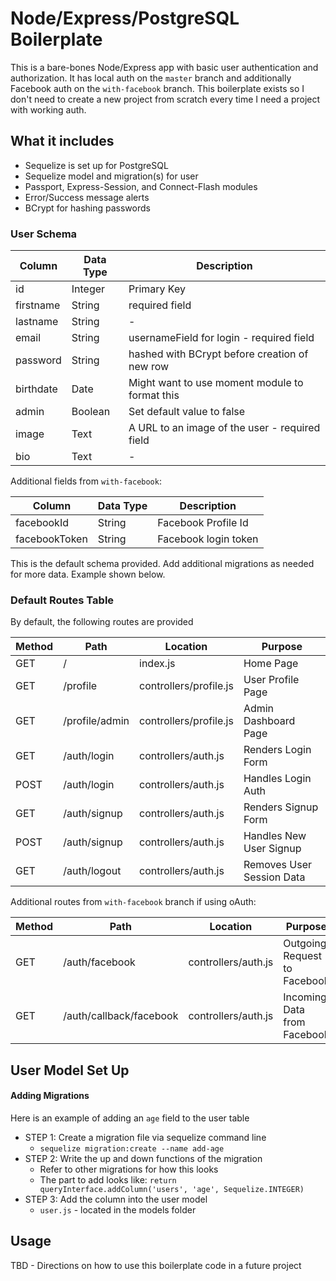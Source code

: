 # Node/Express/PostgreSQL Boilerplate

This is a bare-bones Node/Express app with basic user authentication and authorization. It has local auth on the `master` branch and additionally Facebook auth on the `with-facebook` branch. This boilerplate exists so I don't need to create a new project from scratch every time I need a project with working auth.

## What it includes

* Sequelize is set up for PostgreSQL
* Sequelize model and migration(s) for user
* Passport, Express-Session, and Connect-Flash modules
* Error/Success message alerts
* BCrypt for hashing passwords

### User Schema

| Column | Data Type | Description |
| ------------ | -------- | ------------------------------------------ |
| id | Integer  | Primary Key |
| firstname | String | required field |
| lastname | String | - |
| email | String | usernameField for login - required field |
| password | String | hashed with BCrypt before creation of new row |
| birthdate | Date | Might want to use moment module to format this |
| admin | Boolean | Set default value to false |
| image | Text | A URL to an image of the user - required field |
| bio | Text | - |

Additional fields from `with-facebook`:

| Column | Data Type | Description |
| ------------ | -------- | ------------------------------------------ |
| facebookId | String  | Facebook Profile Id |
| facebookToken | String | Facebook login token |

This is the default schema provided. Add additional migrations as needed for more data. Example shown below.

### Default Routes Table

By default, the following routes are provided

| Method | Path | Location | Purpose |
| ---- | ------------ | ------------------ | ---------------------------- |
| GET  | /            | index.js           | Home Page |
| GET  | /profile     | controllers/profile.js | User Profile Page |
| GET  | /profile/admin | controllers/profile.js | Admin Dashboard Page |
| GET  | /auth/login  | controllers/auth.js | Renders Login Form |
| POST | /auth/login  | controllers/auth.js | Handles Login Auth |
| GET  | /auth/signup | controllers/auth.js | Renders Signup Form |
| POST | /auth/signup | controllers/auth.js | Handles New User Signup |
| GET  | /auth/logout | controllers/auth.js | Removes User Session Data |

Additional routes from `with-facebook` branch if using oAuth:

| Method | Path | Location | Purpose |
| ---- | ------------ | ------------------ | ---------------------------- |
| GET  | /auth/facebook | controllers/auth.js | Outgoing Request to Facebook |
| GET  | /auth/callback/facebook | controllers/auth.js | Incoming Data from Facebook |

## User Model Set Up

#### Adding Migrations

Here is an example of adding an `age` field to the user table

* STEP 1: Create a migration file via sequelize command line
    * `sequelize migration:create --name add-age`
* STEP 2: Write the up and down functions of the migration
    * Refer to other migrations for how this looks
    * The part to add looks like: `return queryInterface.addColumn('users', 'age', Sequelize.INTEGER)`
* STEP 3: Add the column into the user model
    * `user.js` - located in the models folder

## Usage

TBD - Directions on how to use this boilerplate code in a future project
